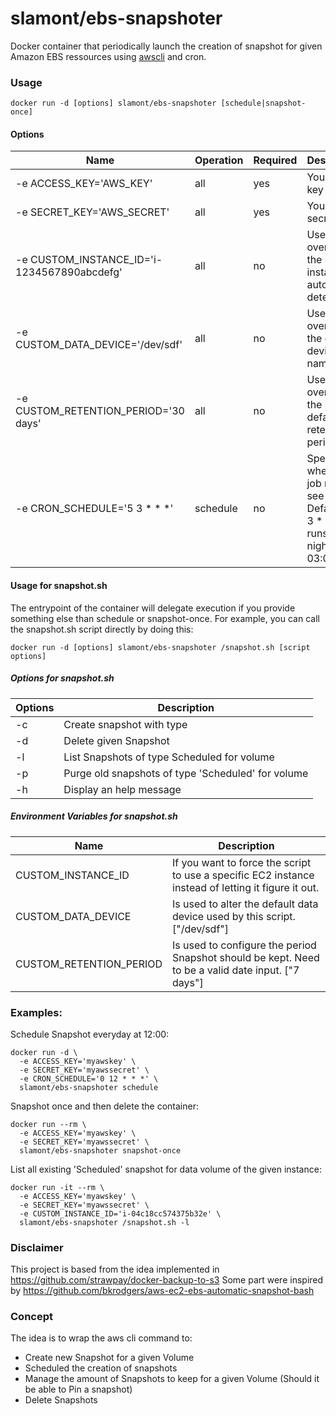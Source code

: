 slamont/ebs-snapshoter
======================

Docker container that periodically launch the creation of snapshot for given Amazon EBS ressources using [awscli](https://aws.amazon.com/cli/) and cron.

### Usage

    docker run -d [options] slamont/ebs-snapshoter [schedule|snapshot-once]



#### Options

| Name                                                | Operation         | Required | Description |
| -------------------------------------------------   | ----------------- | -------- | --------------------------- |
| -e ACCESS_KEY='AWS_KEY'                             | all               | yes      |  Your AWS key               |
| -e SECRET_KEY='AWS_SECRET'                          | all               | yes      | Your AWS secret             |
| -e CUSTOM_INSTANCE_ID='i-1234567890abcdefg'         | all               | no       | Used to override the script instance auto-detection |
| -e CUSTOM_DATA_DEVICE='/dev/sdf'                    | all               | no       | Used to override the default device name |
| -e CUSTOM_RETENTION_PERIOD='30 days'                | all               | no       | Used to override the script default retention period |
| -e CRON_SCHEDULE='5 3 \* \* \*'                     | schedule          | no       | Specifies when cron job runs, see [format](http://en.wikipedia.org/wiki/Cron). Default is 5 3 \* \* \*, runs every night at 03:05 |

#### Usage for snapshot.sh

The entrypoint of the container will delegate execution if you provide something else than schedule or snapshot-once. For example, you can call the snapshot.sh script directly by doing this:

    docker run -d [options] slamont/ebs-snapshoter /snapshot.sh [script options]


##### Options for snapshot.sh

| Options                      | Description |
| ---------------------------  | ----------- |
| -c <Snapshot Type>           | Create snapshot with type <Snapshot Type> |
| -d <Existing Snapshot ID>    | Delete given Snapshot |
| -l                           | List Snapshots of type Scheduled for volume |
| -p                           | Purge old snapshots of type 'Scheduled' for volume |
| -h                           | Display an help message |

##### Environment Variables for snapshot.sh

| Name                    | Description |
| ----------------------- | ----------- |
| CUSTOM_INSTANCE_ID      | If you want to force the script to use a specific EC2 instance instead of letting it figure it out. |
| CUSTOM_DATA_DEVICE      | Is used to alter the default data device used by this script. ["/dev/sdf"] |
| CUSTOM_RETENTION_PERIOD | Is used to configure the period Snapshot should be kept. Need to be a valid date input. ["7 days"] |

### Examples:

Schedule Snapshot everyday at 12:00:

    docker run -d \
      -e ACCESS_KEY='myawskey' \
      -e SECRET_KEY='myawssecret' \
      -e CRON_SCHEDULE='0 12 * * *' \
      slamont/ebs-snapshoter schedule

Snapshot once and then delete the container:

    docker run --rm \
      -e ACCESS_KEY='myawskey' \
      -e SECRET_KEY='myawssecret' \
      slamont/ebs-snapshoter snapshot-once


List all existing 'Scheduled' snapshot for data volume of the given instance:

    docker run -it --rm \
      -e ACCESS_KEY='myawskey' \
      -e SECRET_KEY='myawssecret' \
      -e CUSTOM_INSTANCE_ID='i-04c18cc574375b32e' \
      slamont/ebs-snapshoter /snapshot.sh -l



### Disclaimer

This project is based from the idea implemented in https://github.com/strawpay/docker-backup-to-s3
Some part were inspired by https://github.com/bkrodgers/aws-ec2-ebs-automatic-snapshot-bash


### Concept

The idea is to wrap the aws cli command to:

* Create new Snapshot for a given Volume
* Scheduled the creation of snapshots
* Manage the amount of Snapshots to keep for a given Volume (Should it be able to Pin a snapshot)
* Delete Snapshots
